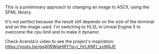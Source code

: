 This is a preliminary approach to changing an image to ASCII, using the SFML library.

It's not perfect because the result still depends on the size of the terminal and on the image used. 
I'm switching to HLSL in Unreal Engine 5 to overcome the cpu limit and to make it dynamic

Check Acerola's video to see the project's inspiration: https://youtu.be/gg40RWiaHRY?si=l_HrLKNFI_svW4JE
